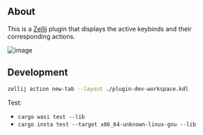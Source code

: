 ## About

This is a [Zellij](https://github.com/zellij-org/zellij) plugin that displays the active keybinds and their corresponding actions.

![image](https://github.com/user-attachments/assets/0b83b48d-2495-49c8-8bb9-0ac05961a58f)

## Development

```bash
zellij action new-tab --layout ./plugin-dev-workspace.kdl
```
Test:
* `cargo wasi test --lib`
* `cargo insta test --target x86_64-unknown-linux-gnu --lib`
